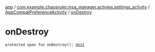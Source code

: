 [app](../../index.md) / [com.example.chaosruler.msa_manager.activies.settings_activity](../index.md) / [AppCompatPreferenceActivity](index.md) / [onDestroy](.)

# onDestroy

`protected open fun onDestroy(): `[`Unit`](https://kotlinlang.org/api/latest/jvm/stdlib/kotlin/-unit/index.html)